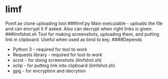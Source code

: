 # limf #
Pomf.se clone uploading tool
###limf.py
Main executable - uploads the file and can encrypt it if asked.
Also can decrypt when right links is given.
###limfshot.sh
Tool for making screenshots, uploading them, and putting link in clipboard.
Useful when used as bind to key.
####Depends
* Python 3 - required for tool to work
* Requests library - required for tool to work
* scrot - for doing screenshots (limfshot.sh)
* xclip - for putting link into clipboard (limfshot.sh)  
* gpg - for encryption and decrytion
